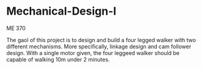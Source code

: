 # Mechanical-Design-I
ME 370

The gaol of this project is to design and build a four legged walker with two different mechanisms. 
More specifically, linkage design and cam follower design. With a single motor given, the four leggeed walker should be capable of walking 10m under 2 minutes.
